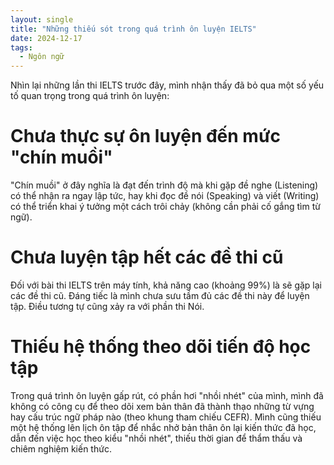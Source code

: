 ```yaml
---
layout: single
title: "Những thiếu sót trong quá trình ôn luyện IELTS"
date: 2024-12-17
tags:
  - Ngôn ngữ
---
```


Nhìn lại những lần thi IELTS trước đây, mình nhận thấy đã bỏ qua một số yếu tố quan trọng trong quá trình ôn luyện:

# Chưa thực sự ôn luyện đến mức "chín muồi"

"Chín muồi" ở đây nghĩa là đạt đến trình độ mà khi gặp đề nghe (Listening) có thể nhận ra ngay lập tức, hay khi đọc đề nói (Speaking) và viết (Writing) có thể triển khai ý tưởng một cách trôi chảy (không cần phải cố gắng tìm từ ngữ).

# Chưa luyện tập hết các đề thi cũ

Đối với bài thi IELTS trên máy tính, khả năng cao (khoảng 99%) là sẽ gặp lại các đề thi cũ. Đáng tiếc là mình chưa sưu tầm đủ các đề thi này để luyện tập. Điều tương tự cũng xảy ra với phần thi Nói.

# Thiếu hệ thống theo dõi tiến độ học tập

Trong quá trình ôn luyện gấp rút, có phần hơi "nhồi nhét" của mình, mình đã không có công cụ để theo dõi xem bản thân đã thành thạo những từ vựng hay cấu trúc ngữ pháp nào (theo khung tham chiếu CEFR). Mình cũng thiếu một hệ thống lên lịch ôn tập để nhắc nhở bản thân ôn lại kiến thức đã học, dẫn đến việc học theo kiểu "nhồi nhét", thiếu thời gian để thẩm thấu và chiêm nghiệm kiến thức.
